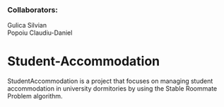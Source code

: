 ### Collaborators:  
Gulica Silvian  
Popoiu Claudiu-Daniel  

# Student-Accommodation
StudentAccommodation is a project that focuses on managing student accommodation in university dormitories by using the Stable Roommate Problem algorithm.
